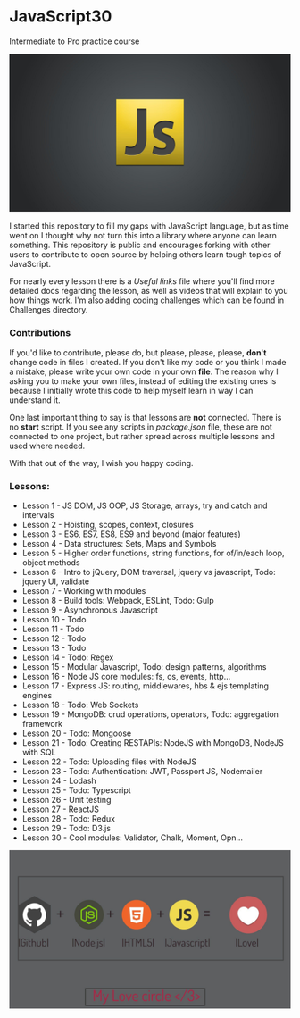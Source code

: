 # JavaScript30
Intermediate to Pro practice course

![](readMe_img/js-logo.jpg)

I started this repository to fill my gaps with JavaScript language, but as time went on I thought why not turn this into a library
where anyone can learn something. 
This repository is public and encourages forking with other users to contribute to open source by helping others learn
tough topics of JavaScript.

For nearly every lesson there is a *Useful links* file where you'll find more detailed docs regarding the lesson,
as well as videos that will explain to you how things work. 
I'm also adding coding challenges which can be found in Challenges directory.

### Contributions

If you'd like to contribute, please do, but please, please, please, **don't** change code in files I created. If you don't like my code
or you think I made a mistake, please write your own code in your own **file**. 
The reason why I asking you to make your own files, instead of editing the existing ones is because I initially wrote this code
to help myself learn in way I can understand it.

One last important thing to say is that lessons are **not** connected. 
There is no **start** script. If you see any scripts in *package.json* file, these are not connected to one project, but rather spread across multiple lessons and used where needed.


With that out of the way, I wish you happy coding. 

### Lessons: 
* Lesson 1 - JS DOM, JS OOP, JS Storage, arrays, try and catch and intervals
* Lesson 2 - Hoisting, scopes, context, closures
* Lesson 3 - ES6, ES7, ES8, ES9 and beyond (major features)
* Lesson 4 - Data structures: Sets, Maps and Symbols
* Lesson 5 - Higher order functions, string functions, for of/in/each loop, object methods
* Lesson 6 - Intro to jQuery, DOM traversal, jquery vs javascript, Todo: jquery UI, validate
* Lesson 7 - Working with modules
* Lesson 8 - Build tools: Webpack, ESLint, Todo: Gulp
* Lesson 9 - Asynchronous Javascript
* Lesson 10 - Todo
* Lesson 11 - Todo
* Lesson 12 - Todo
* Lesson 13 - Todo
* Lesson 14 - Todo: Regex
* Lesson 15 - Modular Javascript, Todo: design patterns, algorithms
* Lesson 16 - Node JS core modules: fs, os, events, http...
* Lesson 17 - Express JS: routing, middlewares, hbs & ejs templating engines
* Lesson 18 - Todo: Web Sockets
* Lesson 19 - MongoDB: crud operations, operators, Todo: aggregation framework
* Lesson 20 - Todo: Mongoose
* Lesson 21 - Todo: Creating RESTAPIs: NodeJS with MongoDB, NodeJS with SQL
* Lesson 22 - Todo: Uploading files with NodeJS
* Lesson 23 - Todo: Authentication: JWT, Passport JS, Nodemailer
* Lesson 24 - Lodash
* Lesson 25 - Todo: Typescript 
* Lesson 26 - Unit testing
* Lesson 27 - ReactJS
* Lesson 28 - Todo: Redux
* Lesson 29 - Todo: D3.js
* Lesson 30 - Cool modules: Validator, Chalk, Moment, Opn...

![](readMe_img/js-git-node.jpg)

